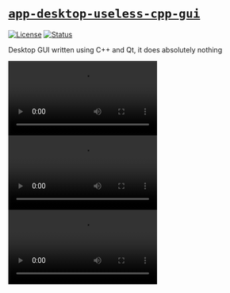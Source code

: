 # [`app-desktop-useless-cpp-gui`][url-repo]

<!-- shields -->

[![License][shield-license]][url-license]
[![Status][shield-status-abandoned]][url-repo]

<!-- description -->

Desktop GUI written using C++ and Qt, it does absolutely nothing

![Screencast](./docs/Screencast.webm.mp4)
![Direct link][url-screencast]
![Direct link2][url-screencast2]

<!-- relative links -->

[screencast]: ./docs/Screencast.webm

<!-- project links -->

[url-repo]: https://github.com/shishifubing/app-desktop-useless-cpp-gui
[url-license]: https://github.com/shishifubing/app-desktop-useless-cpp-gui/blob/main/LICENSE
[url-screencast]: https://raw.githubusercontent.com/shishifubing/app-desktop-useless-cpp-gui/docs/no-ref/display-gif/docs/Screencast.webm.mp4
[url-screencast2]: https://raw.githubusercontent.com/shishifubing/app-desktop-useless-cpp-gui/docs/no-ref/display-gif/docs/Screencast.webm

<!-- external links -->

<!-- shield links -->

[shield-status-abandoned]: https://img.shields.io/badge/status-abandoned-red?style=for-the-badge
[shield-license]: https://img.shields.io/github/license/shishifubing/app-desktop-useless-cpp-gui.svg?style=for-the-badge
